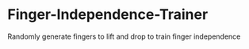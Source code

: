 # Finger-Independence-Trainer
Randomly generate fingers to lift and drop to train finger independence
